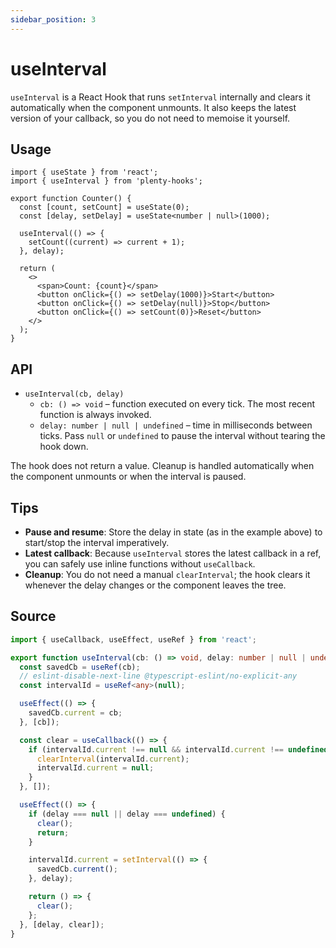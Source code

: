 ```yaml
---
sidebar_position: 3
---
```


# useInterval

`useInterval` is a React Hook that runs `setInterval` internally and clears it automatically when the component unmounts. It also keeps the latest version of your callback, so you do not need to memoise it yourself.

## Usage

```tsx title="Counter.tsx"
import { useState } from 'react';
import { useInterval } from 'plenty-hooks';

export function Counter() {
  const [count, setCount] = useState(0);
  const [delay, setDelay] = useState<number | null>(1000);

  useInterval(() => {
    setCount((current) => current + 1);
  }, delay);

  return (
    <>
      <span>Count: {count}</span>
      <button onClick={() => setDelay(1000)}>Start</button>
      <button onClick={() => setDelay(null)}>Stop</button>
      <button onClick={() => setCount(0)}>Reset</button>
    </>
  );
}
```

## API

- `useInterval(cb, delay)`
  - `cb: () => void` – function executed on every tick. The most recent function is always invoked.
  - `delay: number | null | undefined` – time in milliseconds between ticks. Pass `null` or `undefined` to pause the interval without tearing the hook down.

The hook does not return a value. Cleanup is handled automatically when the component unmounts or when the interval is paused.

## Tips

- **Pause and resume**: Store the delay in state (as in the example above) to start/stop the interval imperatively.
- **Latest callback**: Because `useInterval` stores the latest callback in a ref, you can safely use inline functions without `useCallback`.
- **Cleanup**: You do not need a manual `clearInterval`; the hook clears it whenever the delay changes or the component leaves the tree.

## Source

```ts
import { useCallback, useEffect, useRef } from 'react';

export function useInterval(cb: () => void, delay: number | null | undefined) {
  const savedCb = useRef(cb);
  // eslint-disable-next-line @typescript-eslint/no-explicit-any
  const intervalId = useRef<any>(null);

  useEffect(() => {
    savedCb.current = cb;
  }, [cb]);

  const clear = useCallback(() => {
    if (intervalId.current !== null && intervalId.current !== undefined) {
      clearInterval(intervalId.current);
      intervalId.current = null;
    }
  }, []);

  useEffect(() => {
    if (delay === null || delay === undefined) {
      clear();
      return;
    }

    intervalId.current = setInterval(() => {
      savedCb.current();
    }, delay);

    return () => {
      clear();
    };
  }, [delay, clear]);
}
```

